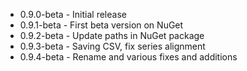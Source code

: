* 0.9.0-beta - Initial release
* 0.9.1-beta - First beta version on NuGet
* 0.9.2-beta - Update paths in NuGet package
* 0.9.3-beta - Saving CSV, fix series alignment
* 0.9.4-beta - Rename and various fixes and additions